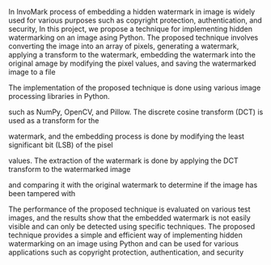 In InvoMark process of embedding a hidden watermark in image is widely used for various purposes such as copyright protection, authentication, and security, In this project, we propose a technique for implementing hidden watermarking on an image asing Python. The proposed technique involves converting the image into an array of pixels, generating a watermark, applying a transform to the watermark, embedding the watermark into the original amage by modifying the pixel values, and saving the watermarked image to a file

The implementation of the proposed technique is done using various image processing libraries in Python.

such as NumPy, OpenCV, and Pillow. The discrete cosine transform (DCT) is used as a transform for the

watermark, and the embedding process is done by modifying the least significant bit (LSB) of the pisel

values. The extraction of the watermark is done by applying the DCT transform to the watermarked image

and comparing it with the original watermark to determine if the image has been tampered with

The performance of the proposed technique is evaluated on various test images, and the results show that the embedded watermark is not easily visible and can only be detected using specific techniques. The proposed technique provides a simple and efficient way of implementing hidden watermarking on an image using Python and can be used for various applications such as copyright protection, authentication, and security
